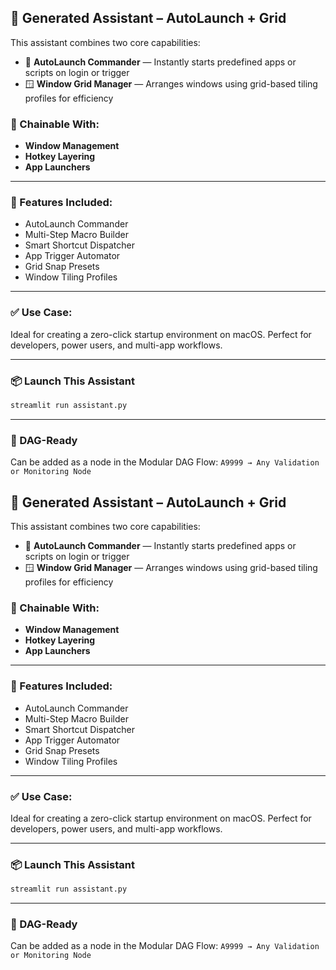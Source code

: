 ## 🧠 Generated Assistant – AutoLaunch + Grid

This assistant combines two core capabilities:

- 🚀 **AutoLaunch Commander** — Instantly starts predefined apps or scripts on login or trigger
- 🪟 **Window Grid Manager** — Arranges windows using grid-based tiling profiles for efficiency

### 🔗 Chainable With:
- **Window Management**
- **Hotkey Layering**
- **App Launchers**

---

### 🔧 Features Included:
- AutoLaunch Commander
- Multi-Step Macro Builder
- Smart Shortcut Dispatcher
- App Trigger Automator
- Grid Snap Presets
- Window Tiling Profiles

---

### ✅ Use Case:
Ideal for creating a zero-click startup environment on macOS.
Perfect for developers, power users, and multi-app workflows.

---

### 📦 Launch This Assistant
```bash
streamlit run assistant.py
```

---

### 🧠 DAG-Ready
Can be added as a node in the Modular DAG Flow: `A9999 → Any Validation or Monitoring Node`
## 🧠 Generated Assistant – AutoLaunch + Grid

This assistant combines two core capabilities:

- 🚀 **AutoLaunch Commander** — Instantly starts predefined apps or scripts on login or trigger
- 🪟 **Window Grid Manager** — Arranges windows using grid-based tiling profiles for efficiency

### 🔗 Chainable With:
- **Window Management**
- **Hotkey Layering**
- **App Launchers**

---

### 🔧 Features Included:
- AutoLaunch Commander
- Multi-Step Macro Builder
- Smart Shortcut Dispatcher
- App Trigger Automator
- Grid Snap Presets
- Window Tiling Profiles

---

### ✅ Use Case:
Ideal for creating a zero-click startup environment on macOS.
Perfect for developers, power users, and multi-app workflows.

---

### 📦 Launch This Assistant
```bash
streamlit run assistant.py
```

---

### 🧠 DAG-Ready
Can be added as a node in the Modular DAG Flow: `A9999 → Any Validation or Monitoring Node`
